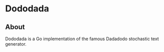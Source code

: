 # Dododada

## About

Dododada is a Go implementation of the famous Dadadodo stochastic text generator.

